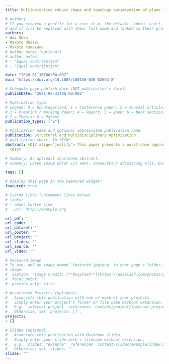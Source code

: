 ```yaml
---
title: Multiobjective robust shape and topology optimization of plane frames using order statistics

# Authors
# If you created a profile for a user (e.g. the default `admin` user), write the username (folder name) here 
# and it will be replaced with their full name and linked to their profile.
authors:
- Wei Shen
- Makoto Ohsaki
- Makoto Yamakawa
# Author notes (optional)
# author_notes:
# - "Equal contribution"
# - "Equal contribution"

date: "2020-07-16T00:00:00Z"
doi: "https://doi.org/10.1007/s00158-020-02663-8"

# Schedule page publish date (NOT publication's date).
publishDate: "2021-08-31T00:00:00Z"

# Publication type.
# Legend: 0 = Uncategorized; 1 = Conference paper; 2 = Journal article;
# 3 = Preprint / Working Paper; 4 = Report; 5 = Book; 6 = Book section;
# 7 = Thesis; 8 = Patent
publication_types: ["2"]

# Publication name and optional abbreviated publication name.
publication: Structural and Multidisciplinary Optimization
# publication_short: In *ICW*
abstract: <DIV align="justify"> This paper presents a worst-case approach to robust optimization of plane frame structures under variation in uncertain parameters. The optimization procedure is first implemented without considering uncertainty, resulting in an optimal structure that may be unstable without bending stiffness. Based on such optimal solution, we then take variation in uncertain parameters into consideration and estimate the quantile response or trimmed mean of order statistics, where the quantile response is used as a relaxation of worst value of structural response. In order to obtain robust optimal solutions at various robustness levels, a multiobjective optimization problem is formulated and solved to simultaneously minimize the several order statistics or trimmed means with different orders. It is demonstrated in the numerical examples that the optimal distribution ofcross-sectional areas of elements vary with the change of robustness level, and the convergence by using trimmed mean as estimation of quantile response is better than that of the simple order statistics.
  <DIV>

# Summary. An optional shortened abstract.
# summary: Lorem ipsum dolor sit amet, consectetur adipiscing elit. Duis posuere tellus ac convallis placerat. Proin tincidunt magna sed ex sollicitudin condimentum.

tags: []

# Display this page in the Featured widget?
featured: true

# Custom links (uncomment lines below)
# links:
# - name: Custom Link
#   url: http://example.org

url_pdf: ''
url_code: ''
url_dataset: ''
url_poster: ''
url_project: ''
url_slides: ''
url_source: ''
url_video: ''

# Featured image
# To use, add an image named `featured.jpg/png` to your page's folder. 
# image:
#  caption: 'Image credit: [**Unsplash**](https://unsplash.com/photos/pLCdAaMFLTE)'
#  focal_point: ""
#  preview_only: false

# Associated Projects (optional).
#   Associate this publication with one or more of your projects.
#   Simply enter your project's folder or file name without extension.
#   E.g. `internal-project` references `content/project/internal-project/index.md`.
#   Otherwise, set `projects: []`.
projects:
- []

# Slides (optional).
#   Associate this publication with Markdown slides.
#   Simply enter your slide deck's filename without extension.
#   E.g. `slides: "example"` references `content/slides/example/index.md`.
#   Otherwise, set `slides: ""`.
slides: ""
---
```

